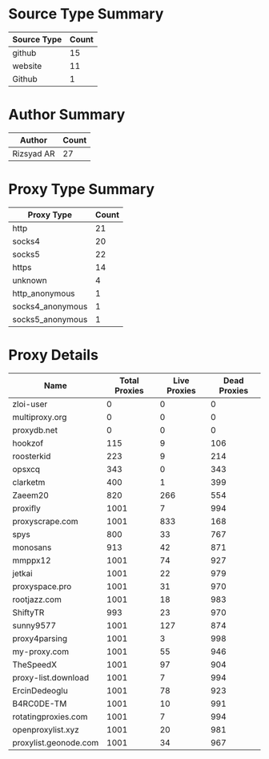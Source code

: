 # Source Type Summary

| Source Type | Count |
|-------------|-------|
| github | 15 |
| website | 11 |
| Github | 1 |


# Author Summary

| Author | Count |
|--------|-------|
| Rizsyad AR | 27 |


# Proxy Type Summary

| Proxy Type | Count |
|------------|-------|
| http | 21 |
| socks4 | 20 |
| socks5 | 22 |
| https | 14 |
| unknown | 4 |
| http_anonymous | 1 |
| socks4_anonymous | 1 |
| socks5_anonymous | 1 |


# Proxy Details

| Name | Total Proxies | Live Proxies | Dead Proxies |
|------|---------------|--------------|---------------|
| zloi-user | 0 | 0 | 0 |
| multiproxy.org | 0 | 0 | 0 |
| proxydb.net | 0 | 0 | 0 |
| hookzof | 115 | 9 | 106 |
| roosterkid | 223 | 9 | 214 |
| opsxcq | 343 | 0 | 343 |
| clarketm | 400 | 1 | 399 |
| Zaeem20 | 820 | 266 | 554 |
| proxifly | 1001 | 7 | 994 |
| proxyscrape.com | 1001 | 833 | 168 |
| spys | 800 | 33 | 767 |
| monosans | 913 | 42 | 871 |
| mmppx12 | 1001 | 74 | 927 |
| jetkai | 1001 | 22 | 979 |
| proxyspace.pro | 1001 | 31 | 970 |
| rootjazz.com | 1001 | 18 | 983 |
| ShiftyTR | 993 | 23 | 970 |
| sunny9577 | 1001 | 127 | 874 |
| proxy4parsing | 1001 | 3 | 998 |
| my-proxy.com | 1001 | 55 | 946 |
| TheSpeedX | 1001 | 97 | 904 |
| proxy-list.download | 1001 | 7 | 994 |
| ErcinDedeoglu | 1001 | 78 | 923 |
| B4RC0DE-TM | 1001 | 10 | 991 |
| rotatingproxies.com | 1001 | 7 | 994 |
| openproxylist.xyz | 1001 | 20 | 981 |
| proxylist.geonode.com | 1001 | 34 | 967 |
